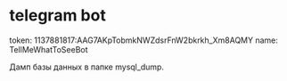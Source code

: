 # telegram bot

token: 1137881817:AAG7AKpTobmkNWZdsrFnW2bkrkh_Xm8AQMY
name: TellMeWhatToSeeBot

Дамп базы данных в папке mysql_dump.



